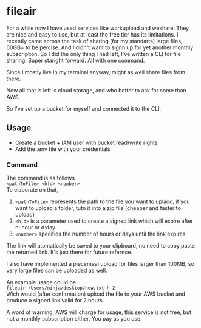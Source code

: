 # fileair
For a while now I have used services like workupload and weshare. They are nice and easy to use, but at least the free tier has its limitations. 
I recently came across the task of sharing (for my standarts) large files, 60GB+ to be percise. And I didn't want to signn up for yet another monthly subscription.
So I did the only thing I had left, I've written a CLI for file sharing. Super staright forward. All with one command. 

Since I mostly live in my terminal anyway, might as well share files from there. 

Now all that is left is cloud storage, and who better to ask for some than AWS. 

So I've set up a bucket for myself and connected it to the CLI.

## Usage 
- Create a bucket + IAM user with bucket read/write rights
- Add the .env file with your credentials

### Command
The command is as follows <br>
`<pathToFile> <h|d> <number>` <br>
To elaborate on that, 
1. `<pathToFile>` represents the path to the file you want to uplaod, if you want to upload a folder, tutn it into a zip file (cheaper and faster to upload)
2. `<h|d>` is a parameter used to create a signed link which will expire after h: hour or d:day
3. `<number>` specifies the number of hours or days until the link expires

The link will atomatically be saved to your clipboard, no need to copy paste the returned link. It's just there for future refernce. 

I also have implemented a piecemeal upload for files larger than 100MB, so very large files can be uploaded as well. 

An example usage could be <br>
`fileair /Users/ninja/desktop/new.txt h 2` <br>
Wich would (after confirmation) upload the file to your AWS bucket and produce a signed link valid for 2 hours.

A word of warning, AWS will charge for usage, this service is not free, but not a monthly subscription either. You pay as you use. 
